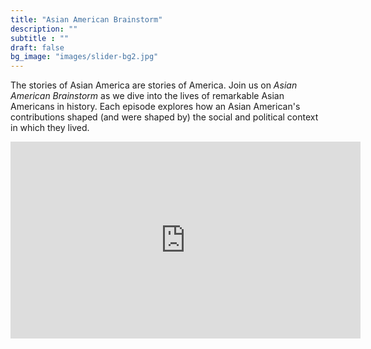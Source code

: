 ```yaml
---
title: "Asian American Brainstorm"
description: ""
subtitle : ""
draft: false
bg_image: "images/slider-bg2.jpg"
---
```


The stories of Asian America are stories of America. Join us on _Asian American Brainstorm_ as we dive into the lives of remarkable Asian Americans in history. Each episode explores how an Asian American's contributions shaped (and were shaped by) the social and political context in which they lived. 


<iframe width="560" height="315" src="https://www.youtube.com/embed/jNx2pgrLv6c" title="YouTube video player" frameborder="0" allow="accelerometer; autoplay; clipboard-write; encrypted-media; gyroscope; picture-in-picture" allowfullscreen></iframe>
